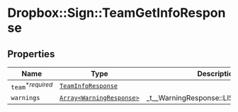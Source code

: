 # Dropbox::Sign::TeamGetInfoResponse



## Properties

| Name | Type | Description | Notes |
| ---- | ---- | ----------- | ----- |
| `team`<sup>*_required_</sup> | [```TeamInfoResponse```](TeamInfoResponse.md) |    |  |
| `warnings` | [```Array<WarningResponse>```](WarningResponse.md) |  _t__WarningResponse::LIST_DESCRIPTION  |  |

